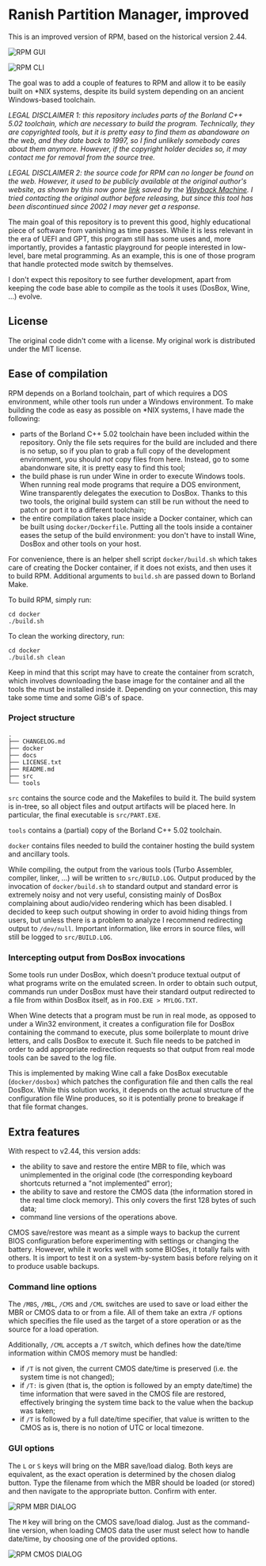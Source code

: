 # Ranish Partition Manager, improved

This is an improved version of RPM, based on the historical version 2.44.

![RPM GUI][rpm-gui]

![RPM CLI][rpm-cli]

The goal was to add a couple of features to RPM and allow it to be easily built
on \*NIX systems, despite its build system depending on an ancient
Windows-based toolchain.

_LEGAL DISCLAIMER 1: this repository includes parts of the Borland C++ 5.02
toolchain, which are necessary to build the program. Technically, they are
copyrighted tools, but it is pretty easy to find them as abandoware on the
web, and they date back to 1997, so I find unlikely somebody cares about them
anymore. However, if the copyright holder decides so, it may contact me for
removal from the source tree._

_LEGAL DISCLAIMER 2: the source code for RPM can no longer be found on the web.
However, it used to be publicly available at the original author's website, as
shown by this now gone
[link](http://web.archive.org/web/20180201141432/http://www.ranish.com:80/)
saved by the [Wayback Machine](https://archive.org/web/web.php). I tried
contacting the original author before releasing, but since this tool has been
discontinued since 2002 I may never get a response._

The main goal of this repository is to prevent this good, highly educational
piece of software from vanishing as time passes. While it is less relevant in
the era of UEFI and GPT, this program still has some uses and, more
importantly, provides a fantastic playground for people interested in
low-level, bare metal programming. As an example, this is one of those
program that handle protected mode switch by themselves.

I don't expect this repository to see further development, apart from keeping
the code base able to compile as the tools it uses (DosBox, Wine, ...) evolve.

## License

The original code didn't come with a license. My original work is distributed
under the MIT license.

## Ease of compilation

RPM depends on a Borland toolchain, part of which requires a DOS environment,
while other tools run under a Windows environment. To make building the code as
easy as possible on \*NIX systems, I have made the following:

* parts of the Borland C++ 5.02 toolchain have been included within the
  repository. Only the file sets requires for the build are included and there
  is no setup, so if you plan to grab a full copy of the development
  environment, you should _not_ copy files from here. Instead, go to some
  abandonware site, it is pretty easy to find this tool;
* the build phase is run under Wine in order to execute Windows tools. When
  running real mode programs that require a DOS environment, Wine transparently
  delegates the execution to DosBox. Thanks to this two tools, the original build
  system can still be run without the need to patch or port it to a different
  toolchain;
* the entire compilation takes place inside a Docker container, which can be
  built using `docker/Dockerfile`. Putting all the tools inside a container
  eases the setup of the build environment: you don't have to install Wine,
  DosBox and other tools on your host.

For convenience, there is an helper shell script `docker/build.sh` which takes
care of creating the Docker container, if it does not exists, and then uses it
to build RPM. Additional arguments to `build.sh` are passed down to Borland
Make.

To build RPM, simply run:

    cd docker
    ./build.sh

To clean the working directory, run:

    cd docker
    ./build.sh clean

Keep in mind that this script may have to create the container from scratch,
which involves downloading the base image for the container and all the tools
the must be installed inside it. Depending on your connection, this may take
some time and some GiB's of space.

### Project structure

    .
    ├── CHANGELOG.md
    ├── docker
    ├── docs
    ├── LICENSE.txt
    ├── README.md
    ├── src
    └── tools

`src` contains the source code and the Makefiles to build it. The build system
is in-tree, so all object files and output artifacts will be placed here. In
particular, the final executable is `src/PART.EXE`.

`tools` contains a (partial) copy of the Borland C++ 5.02 toolchain.

`docker` contains files needed to build the container hosting the build system
and ancillary tools.

While compiling, the output from the various tools (Turbo Assembler, compiler,
linker, ...) will be written to `src/BUILD.LOG`. Output produced by the
invocation of `docker/build.sh` to standard output and standard error is
extremely noisy and not very useful, consisting mainly of DosBox complaining
about audio/video rendering which has been disabled. I decided to keep such
output showing in order to avoid hiding things from users, but unless there is
a problem to analyze I recommend redirecting output to `/dev/null`. Important
information, like errors in source files, will still be logged to
`src/BUILD.LOG`.

### Intercepting output from DosBox invocations

Some tools run under DosBox, which doesn't produce textual output of what
programs write on the emulated screen. In order to obtain such output, commands
run under DosBox must have their standard output redirected to a file from
within DosBox itself, as in `FOO.EXE > MYLOG.TXT`.

When Wine detects that a program must be run in real mode, as opposed to under
a Win32 environment, it creates a configuration file for DosBox containing the
command to execute, plus some boilerplate to mount drive letters, and calls
DosBox to execute it. Such file needs to be patched in order to add appropriate
redirection requests so that output from real mode tools can be saved to the
log file.

This is implemented by making Wine call a fake DosBox executable
(`docker/dosbox`) which patches the configuration file and then calls the
real DosBox. While this solution works, it depends on the actual structure of
the configuration file Wine produces, so it is potentially prone to breakage
if that file format changes.

## Extra features

With respect to v2.44, this version adds:

* the ability to save and restore the entire MBR to file, which was
  unimplemented in the original code (the corresponding keyboard shortcuts
  returned a "not implemented" error);
* the ability to save and restore the CMOS data (the information stored in the
  real time clock memory). This only covers the first 128 bytes of such data;
* command line versions of the operations above.

CMOS save/restore was meant as a simple ways to backup the current BIOS
configuration before experimenting with settings or changing the battery.
However, while it works well with some BIOSes, it totally fails with others.
It is import to test it on a system-by-system basis before relying on it to
produce usable backups.

### Command line options

The `/MBS`, `/MBL`, `/CMS` and `/CML` switches are used to save or load either
the MBR or CMOS data to or from a file. All of them take an extra `/F` options
which specifies the file used as the target of a store operation or as the
source for a load operation.

Additionally, `/CML` accepts a `/T` switch, which defines how the date/time
information within CMOS memory must be handled:

* if `/T` is not given, the current CMOS date/time is preserved (i.e. the
  system time is not changed);
* if `/T:` is given (that is, the option is followed by an empty date/time)
  the time information that were saved in the CMOS file are restored,
  effectively bringing the system time back to the value when the backup was
  taken;
* if `/T` is followed by a full date/time specifier, that value is written to
  the CMOS as is, there is no notion of UTC or local timezone.

### GUI options

The `L` or `S` keys will bring on the MBR save/load dialog. Both keys are
equivalent, as the exact operation is determined by the chosen dialog button.
Type the filename from which the MBR should be loaded (or stored) and then
navigate to the appropriate button. Confirm with enter.

![RPM MBR DIALOG][rpm-mbr-dlg]

The `M` key will bring on the CMOS save/load dialog. Just as the command-line
version, when loading CMOS data the user must select how to handle date/time,
by choosing one of the provided options.

![RPM CMOS DIALOG][rpm-cmos-dlg]

[rpm-gui]: docs/rpm-gui.png
[rpm-cli]: docs/rpm-cli.png
[rpm-mbr-dlg]: docs/rpm-mbr-dlg.png
[rpm-cmos-dlg]: docs/rpm-cmos-dlg.png

<!-- vi: set fo=crotn et sts=-1 sw=4 :-->
